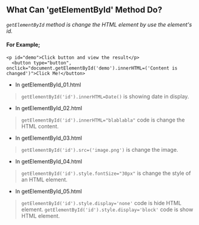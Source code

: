## What Can 'getElementById' Method Do?
*_`getElementById` method is change the HTML element by use the element's id._*
#### For Example;
```
<p id="demo">Click button and view the result</p>
  <button type="button", onclick="document.getElementById('demo').innerHTML=('Content is changed')">Click Me!</button>

```
* In getElementById_01.html
>`getElementById('id').innerHTML=Date()` is showing date in display.
* In getElementById_02.html
>`getElementById('id').innerHTML="blablabla"`  code is change the HTML content.
* In getElementById_03.html
>`getElementById('id').src=('image.png')` is change the image.
* In getElementById_04.html
>`getElementById('id').style.fontSize="30px"` is change the style of an HTML element.
* In getElementById_05.html
>`getElementById('id').style.display='none'` code is hide HTML element.
>`getElementById('id').style.display='block'` code is show HTML element.
